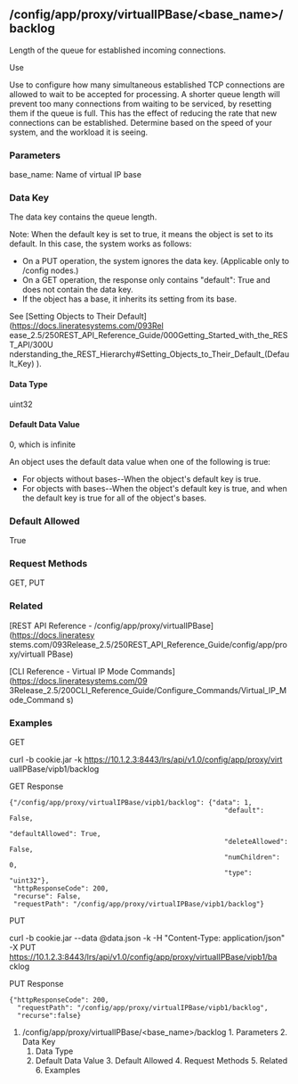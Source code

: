 ## /config/app/proxy/virtualIPBase/<base_name>/backlog

Length of the queue for established incoming connections.

Use

Use to configure how many simultaneous established TCP connections are allowed
to wait to be accepted for processing. A shorter queue length will prevent too
many connections from waiting to be serviced, by resetting them if the queue
is full. This has the effect of reducing the rate that new connections can be
established. Determine based on the speed of your system, and the workload it
is seeing.

### Parameters

base_name: Name of virtual IP base

### Data Key

The data key contains the queue length.

Note: When the default key is set to true, it means the object is set to its
default. In this case, the system works as follows:

  * On a PUT operation, the system ignores the data key. (Applicable only to /config nodes.)
  * On a GET operation, the response only contains "default": True and does not contain the data key.
  * If the object has a base, it inherits its setting from its base.

See [Setting Objects to Their Default](https://docs.lineratesystems.com/093Rel
ease_2.5/250REST_API_Reference_Guide/000Getting_Started_with_the_REST_API/300U
nderstanding_the_REST_Hierarchy#Setting_Objects_to_Their_Default_(Default_Key)
).

#### Data Type

uint32

#### Default Data Value

0, which is infinite

An object uses the default data value when one of the following is true:

  * For objects without bases--When the object's default key is true.
  * For objects with bases--When the object's default key is true, and when the default key is true for all of the object's bases.

### Default Allowed

True

### Request Methods

GET, PUT

### Related

[REST API Reference - /config/app/proxy/virtualIPBase](https://docs.lineratesy
stems.com/093Release_2.5/250REST_API_Reference_Guide/config/app/proxy/virtualI
PBase)

[CLI Reference - Virtual IP Mode Commands](https://docs.lineratesystems.com/09
3Release_2.5/200CLI_Reference_Guide/Configure_Commands/Virtual_IP_Mode_Command
s)

### Examples

GET

curl -b cookie.jar -k https://10.1.2.3:8443/lrs/api/v1.0/config/app/proxy/virt
ualIPBase/vipb1/backlog

GET Response

    
    
    {"/config/app/proxy/virtualIPBase/vipb1/backlog": {"data": 1,
                                                          "default": False,
                                                          "defaultAllowed": True,
                                                          "deleteAllowed": False,
                                                          "numChildren": 0,
                                                          "type": "uint32"},
     "httpResponseCode": 200,
     "recurse": False,
     "requestPath": "/config/app/proxy/virtualIPBase/vipb1/backlog"}
    

PUT

curl -b cookie.jar --data @data.json -k -H "Content-Type: application/json" -X
PUT https://10.1.2.3:8443/lrs/api/v1.0/config/app/proxy/virtualIPBase/vipb1/ba
cklog

PUT Response

    
    
    {"httpResponseCode": 200,
      "requestPath": "/config/app/proxy/virtualIPBase/vipb1/backlog",
      "recurse":false}

  1. /config/app/proxy/virtualIPBase/<base_name>/backlog
    1. Parameters
    2. Data Key
      1. Data Type
      2. Default Data Value
    3. Default Allowed
    4. Request Methods
    5. Related
    6. Examples

